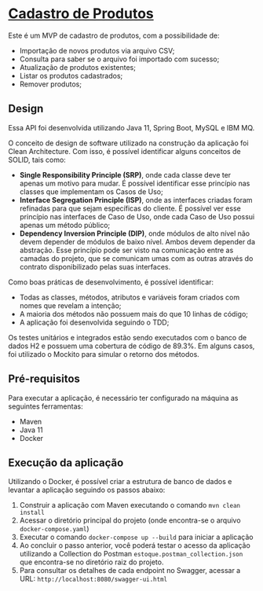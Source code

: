 # [Cadastro de Produtos](https://github.com/eric-anunciacao/estoque)

Este é um MVP de cadastro de produtos, com a possibilidade de:

* Importação de novos produtos via arquivo CSV;
* Consulta para saber se o arquivo foi importado com sucesso;
* Atualização de produtos existentes;
* Listar os produtos cadastrados;
* Remover produtos;


## Design

Essa API foi desenvolvida utilizando Java 11, Spring Boot, MySQL e IBM MQ. 

O conceito de design de software utilizado na construção da aplicação foi Clean Architecture. Com isso, é possível identificar alguns conceitos de SOLID, tais como:
* **Single Responsibility Principle (SRP)**, onde cada classe deve ter apenas um motivo para mudar. É possível identificar esse princípio nas classes que implementam os Casos de Uso;
* **Interface Segregation Principle (ISP)**, onde as interfaces criadas foram refinadas para que sejam específicas do cliente. É possível ver esse princípio nas interfaces de Caso de Uso, onde cada Caso de Uso possui apenas um método público;
* **Dependency Inversion Principle (DIP)**, onde módulos de alto nível não devem depender de módulos de baixo nível. Ambos devem depender da abstração. Esse princípio pode ser visto na comunicação entre as camadas do projeto, que se comunicam umas com as outras através do contrato disponibilizado pelas suas interfaces.

Como boas práticas de desenvolvimento, é possível identificar:
* Todas as classes, métodos, atributos e variáveis foram criados com nomes que revelam a intenção;
* A maioria dos métodos não possuem mais do que 10 linhas de código;
* A aplicação foi desenvolvida seguindo o TDD;

Os testes unitários e integrados estão sendo executados com o banco de dados H2 e possuem uma cobertura de código de 89.3%. Em alguns casos, foi utilizado o Mockito para simular o retorno dos métodos.

## Pré-requisitos

Para executar a aplicação, é necessário ter configurado na máquina as seguintes ferramentas:

* Maven
* Java 11
* Docker

## Execução da aplicação

Utilizando o Docker, é possível criar a estrutura de banco de dados e levantar a aplicação seguindo os passos abaixo:

1. Construir a aplicação com Maven executando o comando `mvn clean install`
2. Acessar o diretório principal do projeto (onde encontra-se o arquivo `docker-compose.yaml`)
3. Executar o comando `docker-compose up --build` para iniciar a aplicação
4. Ao concluir o passo anterior, você poderá testar o acesso da aplicação utilizando a Collection do Postman `estoque.postman_collection.json` que encontra-se no diretório raiz do projeto.
5. Para consultar os detalhes de cada endpoint no Swagger, acessar a URL: `http://localhost:8080/swagger-ui.html`